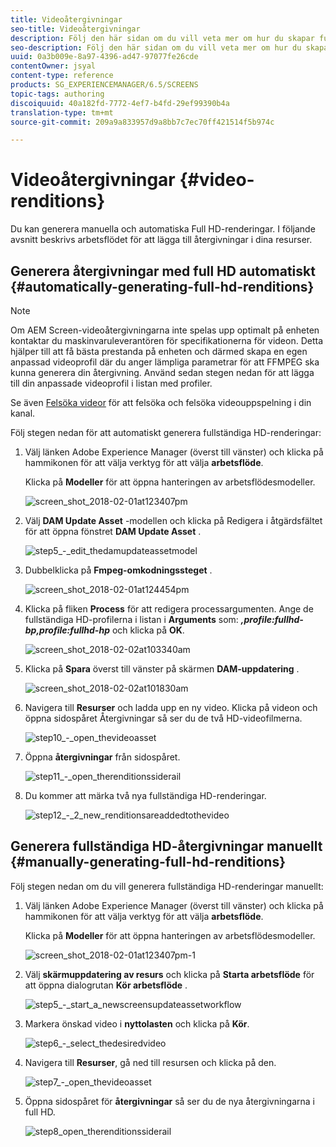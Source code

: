 ```yaml
---
title: Videoåtergivningar
seo-title: Videoåtergivningar
description: Följ den här sidan om du vill veta mer om hur du skapar fullständiga HD-renderingar för ditt skärmsprojekt.
seo-description: Följ den här sidan om du vill veta mer om hur du skapar fullständiga HD-renderingar för ditt skärmsprojekt.
uuid: 0a3b009e-8a97-4396-ad47-97077fe26cde
contentOwner: jsyal
content-type: reference
products: SG_EXPERIENCEMANAGER/6.5/SCREENS
topic-tags: authoring
discoiquuid: 40a182fd-7772-4ef7-b4fd-29ef99390b4a
translation-type: tm+mt
source-git-commit: 209a9a833957d9a8bb7c7ec70ff421514f5b974c

---
```



# Videoåtergivningar {#video-renditions}

Du kan generera manuella och automatiska Full HD-renderingar. I följande avsnitt beskrivs arbetsflödet för att lägga till återgivningar i dina resurser.

## Generera återgivningar med full HD automatiskt {#automatically-generating-full-hd-renditions}

>[!NOTE]
>
>Om AEM Screen-videoåtergivningarna inte spelas upp optimalt på enheten kontaktar du maskinvaruleverantören för specifikationerna för videon. Detta hjälper till att få bästa prestanda på enheten och därmed skapa en egen anpassad videoprofil där du anger lämpliga parametrar för att FFMPEG ska kunna generera din återgivning. Använd sedan stegen nedan för att lägga till din anpassade videoprofil i listan med profiler.
>
>Se även [Felsöka videor](troubleshoot-videos.md) för att felsöka och felsöka videouppspelning i din kanal.

Följ stegen nedan för att automatiskt generera fullständiga HD-renderingar:

1. Välj länken Adobe Experience Manager (överst till vänster) och klicka på hammikonen för att välja verktyg för att välja **arbetsflöde**.

   Klicka på **Modeller** för att öppna hanteringen av arbetsflödesmodeller.

   ![screen_shot_2018-02-01at123407pm](assets/screen_shot_2018-02-01at123407pm.png)

1. Välj **DAM Update Asset** -modellen och klicka på Redigera i åtgärdsfältet för att öppna fönstret **DAM Update Asset** .

   ![step5_-_edit_thedamupdateassetmodel](assets/step5_-_edit_thedamupdateassetmodel.png)

1. Dubbelklicka på **Fmpeg-omkodningssteget** .

   ![screen_shot_2018-02-01at124454pm](assets/screen_shot_2018-02-01at124454pm.png)

1. Klicka på fliken **Process** för att redigera processargumenten. Ange de fullständiga HD-profilerna i listan i **Arguments** som: ***,profile:fullhd-bp,profile:fullhd-hp*** och klicka på **OK**.

   ![screen_shot_2018-02-02at103340am](assets/screen_shot_2018-02-02at103340am.png)

1. Klicka på **Spara** överst till vänster på skärmen **DAM-uppdatering** .

   ![screen_shot_2018-02-02at101830am](assets/screen_shot_2018-02-02at101830am.png)

1. Navigera till **Resurser** och ladda upp en ny video. Klicka på videon och öppna sidospåret Återgivningar så ser du de två HD-videofilmerna.

   ![step10_-_open_thevideoasset](assets/step10_-_open_thevideoasset.png)

1. Öppna **återgivningar** från sidospåret.

   ![step11_-_open_therenditionssiderail](assets/step11_-_open_therenditionssiderail.png)

1. Du kommer att märka två nya fullständiga HD-renderingar.

   ![step12_-_2_new_renditionsareaddedtothevideo](assets/step12_-_2_new_renditionsareaddedtothevideo.png)

## Generera fullständiga HD-återgivningar manuellt {#manually-generating-full-hd-renditions}

Följ stegen nedan om du vill generera fullständiga HD-renderingar manuellt:

1. Välj länken Adobe Experience Manager (överst till vänster) och klicka på hammikonen för att välja verktyg för att välja **arbetsflöde**.

   Klicka på **Modeller** för att öppna hanteringen av arbetsflödesmodeller.

   ![screen_shot_2018-02-01at123407pm-1](assets/screen_shot_2018-02-01at123407pm-1.png)

1. Välj **skärmuppdatering av resurs** och klicka på **Starta arbetsflöde** för att öppna dialogrutan **Kör arbetsflöde** .

   ![step5_-_start_a_newscreensupdateassetworkflow](assets/step5_-_start_a_newscreensupdateassetworkflow.png)

1. Markera önskad video i **nyttolasten** och klicka på **Kör**.

   ![step6_-_select_thedesiredvideo](assets/step6_-_select_thedesiredvideo.png)

1. Navigera till **Resurser**, gå ned till resursen och klicka på den.

   ![step7_-_open_thevideoasset](assets/step7_-_open_thevideoasset.png)

1. Öppna sidospåret för **återgivningar** så ser du de nya återgivningarna i full HD.

   ![step8_open_therenditionssiderail](assets/step8_-_open_therenditionssiderail.png)

